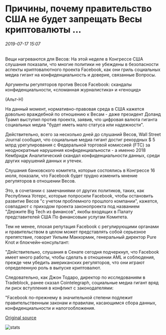 # Причины, почему правительство США не будет запрещать Весы криптовалюты ...

###### 2019-07-17 15:07

Вещи нагреваются для Весов: На этой неделе в Конгрессе США слушания показали, что многие политики не убеждены в безопасности аспекты криптовалютного проекта Facebook, как они гриль социальных медиа гигант на конфиденциальность и доверие, связанные Вопросы.

Аргументы регуляторов против Весов Facebook: скандалы конфиденциальности, «сломанная журналистика» и «геноцид»

(Альт-Н)

На данный момент, нормативно-правовая среда в США кажется довольно враждебной по отношению к Весам - даже президент Доланд Трамп выступил против проекта, заявив, что цифровая валюта гиганта социальных медиа "будет иметь мало статуса или надежности".

Действительно, всего за несколько дней до слушаний Весов, Wall Street Journal сообщил, что социальные медиа гигант достиг рекордных $ 5 млрд урегулирования с Федеральной торговой комиссией (FTC) за неоднократные нарушения конфиденциальности - а именно 2018 Кембридж Аналитический скандал конфиденциальности данных, среди других нарушений данных и утечек.

Слушания банковского комитета, которые состоялись в Конгрессе 16 июля, показали, что Facebook будет трудно изменить мнение регуляторов в отношении Весов.

Это, в сочетании с замечаниями от других политиков, таких, как Республика Уотерс, которые попросили Facebook, чтобы остановить развитие Весов "с учетом проблемного прошлого компании", кажется, совпадают с приходом проекта законопроекта под названием "Держите Big Tech из финансов", якобы входящих в Палату представителей США По финансовым услугам Комитета.

Тем не менее, плохая репутация Facebook с регулирующими органами и правительством в целом может представлять собой серьезное препятствие, говорит Уильям Маккормик, генеральный директор Pure Knot и блокчейн-консультант:

"Действительно, слушания в Сенате сегодня подчеркнул, что Facebook имеет много работы, чтобы сделать в отношении AML и соблюдения, прежде чем убедить американских регуляторов, что они играют определенную роль в выпуске криптовалют.

Следовательно, как Джон Тодаро, директор по исследованиям в Tradeblock, ранее сказал Cointelegraph, социальные медиа гигант вряд ли риск вступления в конфликт с законодателями:

"Facebook по-прежнему в значительной степени подлежит правительственным законам и правилам, касающимся сбора данных, конфиденциальности и налогообложения.

[Original source](https://cointelegraph.com/news/reasons-why-us-government-wont-ban-libra-cryptocurrency)

![stats](https://c.statcounter.com/11760860/0/a89fa40b/1/ "stats")